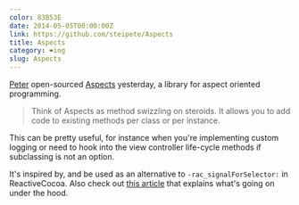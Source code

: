 ```yaml
---
color: 83B53E
date: 2014-05-05T00:00:00Z
link: https://github.com/steipete/Aspects
title: Aspects
category: ❤ing
slug: Aspects
---
```


[Peter] open-sourced [Aspects] yesterday, a library for aspect oriented
programming.

> Think of Aspects as method swizzling on steroids. It allows you to add code to
> existing methods per class or per instance.

This can be pretty useful, for instance when you're implementing custom logging
or need to hook into the view controller life-cycle methods if subclassing is
not an option.

It's inspired by, and be used as an alternative to `-rac_signalForSelector:` in
ReactiveCocoa. Also check out [this article][codeshaker] that explains what's
going on under the hood.

[peter]: https://twitter.com/steipete
[aspects]: https://github.com/steipete/Aspects
[codeshaker]: http://codeshaker.blogspot.com/2012/01/aop-delivered.html
